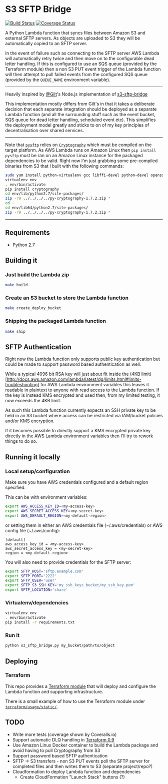 # S3 SFTP Bridge

[![Build Status](https://travis-ci.org/tomelliff/py-s3-sftp-bridge.svg?branch=master)](https://travis-ci.org/tomelliff/py-s3-sftp-bridge)
[![Coverage Status](https://coveralls.io/repos/github/tomelliff/py-s3-sftp-bridge/badge.svg?branch=master)](https://coveralls.io/github/tomelliff/py-s3-sftp-bridge?branch=master)

A Python Lambda function that syncs files between Amazon S3 and external SFTP servers. As objects are uploaded to S3 they will be automatically copied to an SFTP server.

In the event of failure such as connecting to the SFTP server AWS Lambda will automatically retry twice and then move on to the configurable dead letter handling. If this is configured to use an SQS queue (provided by the Terraform module) then a non S3 PUT event trigger of the Lambda function will then attempt to pull failed events from the configured SQS queue (provided by the `QUEUE_NAME` environment variable).

---

Heavily inspired by [@Gilt](https://github.com/gilt)'s Node.js implementation of [s3-sftp-bridge](https://github.com/gilt/s3-sftp-bridge)

This implementation mostly differs from Gilt's in that it takes a deliberate decision that each separate integration should be deployed as a separate Lambda function (and all the surrounding stuff such as the event bucket, SQS queue for dead letter handling, scheduled event etc). This simplifies the deployment model greatly and sticks to on of my key principles of decentralisation over shared services.

---

Note that [`pysftp`](https://pypi.python.org/pypi/pysftp) relies on [`Cryptography`](https://pypi.python.org/pypi/cryptography) which must be compiled on the target platform. As AWS Lambda runs on Amazon Linux then `pip install pysftp` must be ran on an Amazon Linux instance for the packaged dependencies to be valid. Right now I'm just grabbing some pre-compiled binaries from S3 that I built with the following commands:

```sh
sudo yum install python-virtualenv gcc libffi-devel python-devel openssl-devel
virtualenv env
. env/bin/activate
pip install cryptography
cd env/lib/python2.7/site-packages/
zip -r9 ../../../../py-cryptography-1.7.2.zip *
cd -
cd env/lib64/python2.7/site-packages/
zip -r9 ../../../../py-cryptography-1.7.2.zip *
```

---

## Requirements

* Python 2.7

## Building it

### Just build the Lambda zip
```sh
make build
```

### Create an S3 bucket to store the Lambda function
```sh
make create_deploy_bucket
```

### Shipping the packaged Lambda function
```sh
make ship
```

## SFTP Authentication

Right now the Lambda function only supports public key authentication but could be made to support password based authentication as well.

While a typical 4096 bit RSA key will just about fit inside the (4KB limit)[http://docs.aws.amazon.com/lambda/latest/dg/limits.html#limits-troubleshooting] for AWS Lambda environment variables this leaves it readable in plaintext to anyone with read access to the Lambda function. If the key is instead KMS encrypted and used then, from my limited testing, it now exceeds the 4KB limit.

As such this Lambda function currently expects an SSH private key to be held in an S3 bucket where access can be restricted via IAM/bucket policies and/or KMS encryption.

If it becomes possible to directly support a KMS encrypted private key directly in the AWS Lambda environment variables then I'll try to rework things to do so.

## Running it locally

### Local setup/configuration

Make sure you have AWS credentials configured and a default region specified.

This can be with environment variables:

```sh
export AWS_ACCESS_KEY_ID=<my-access-key>
export AWS_SECRET_ACCESS_KEY=<my-secret-key>
export AWS_DEFAULT_REGION=<my-default-region>
```

or setting them in either an AWS credentials file (~/.aws/credentials) or AWS config file (~/.aws/config):

```
[default]
aws_access_key_id = <my-access-key>
aws_secret_access_key = <my-secret-key>
region = <my-default-region>
```

You will also need to provide credentials for the SFTP server:

```sh
export SFTP_HOST='sftp.example.com'
export SFTP_PORT='2222'
export SFTP_USER='user'
export SFTP_S3_SSH_KEY='my_ssh_keys_bucket/my_ssh_key.pem'
export SFTP_LOCATION='share'
```

### Virtualenv/dependencies

```sh
virtualenv env
. env/bin/activate
pip install -r requirements.txt
```

### Run it

```sh
python s3_sftp_bridge.py my_bucket/path/to/object
```

## Deploying

### Terraform

This repo provides a [Terraform module](https://github.com/tomelliff/py-s3-sftp-bridge/tree/master/terraform/modules) that will deploy and configure the Lambda function and supporting infrastructure.

There is a small example of how to use the Terraform module under [`terraform/usage/static/`](https://github.com/tomelliff/py-s3-sftp-bridge/tree/master/terraform/usage/static).

## TODO

- Write more tests (coverage shown by Coveralls.io)
- Support automatic DLQ handling in [Terraform 0.9](https://github.com/hashicorp/terraform/pull/12188)
- Use Amazon Linux Docker container to build the Lambda package and avoid having to pull Cryptography from S3
- Support password based SFTP authentication
- SFTP -> S3 transfers - non S3 PUT events poll the SFTP server for completed files and then writes them to S3 (separate project/repo?)
- Cloudformation to deploy Lambda function and dependencies
  - Create CloudFormation "Launch Stack" buttons (?)

